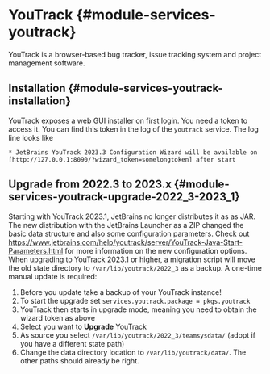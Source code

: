 # YouTrack {#module-services-youtrack}

YouTrack is a browser-based bug tracker, issue tracking system and project management software.

## Installation {#module-services-youtrack-installation}

YouTrack exposes a web GUI installer on first login.
You need a token to access it.
You can find this token in the log of the `youtrack` service. The log line looks like
```
* JetBrains YouTrack 2023.3 Configuration Wizard will be available on [http://127.0.0.1:8090/?wizard_token=somelongtoken] after start
```

## Upgrade from 2022.3 to 2023.x {#module-services-youtrack-upgrade-2022_3-2023_1}

Starting with YouTrack 2023.1, JetBrains no longer distributes it as as JAR.
The new distribution with the JetBrains Launcher as a ZIP changed the basic data structure and also some configuration parameters.
Check out https://www.jetbrains.com/help/youtrack/server/YouTrack-Java-Start-Parameters.html for more information on the new configuration options.
When upgrading to YouTrack 2023.1 or higher, a migration script will move the old state directory to `/var/lib/youtrack/2022_3` as a backup.
A one-time manual update is required:

1. Before you update take a backup of your YouTrack instance!
2. To start the upgrade set `services.youtrack.package = pkgs.youtrack`
3. YouTrack then starts in upgrade mode, meaning you need to obtain the wizard token as above
4. Select you want to **Upgrade** YouTrack
5. As source you select `/var/lib/youtrack/2022_3/teamsysdata/` (adopt if you have a different state path)
6. Change the data directory location to `/var/lib/youtrack/data/`. The other paths should already be right.
